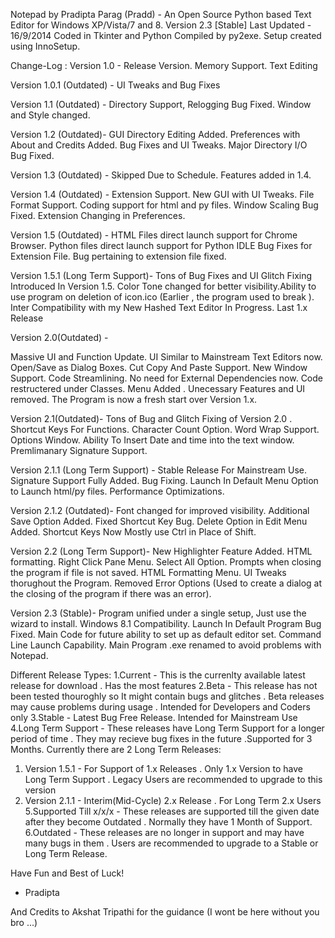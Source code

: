 
Notepad by Pradipta Parag (Pradd) - An Open Source Python based Text Editor for Windows XP/Vista/7 and 8.
Version 2.3 [Stable]
Last Updated - 16/9/2014
Coded in Tkinter and Python
Compiled by py2exe. Setup created using InnoSetup.



Change-Log :
Version 1.0 -
Release Version. Memory Support. Text Editing

Version 1.0.1 (Outdated) -
UI Tweaks and Bug Fixes

Version 1.1 (Outdated) -
Directory Support, Relogging Bug Fixed. Window and Style changed.

Version 1.2 (Outdated)-
GUI Directory Editing Added. Preferences with About and Credits Added. Bug Fixes and UI Tweaks. Major Directory I/O Bug Fixed.

Version 1.3 (Outdated) -
Skipped Due to Schedule. Features added in 1.4.

Version 1.4 (Outdated) -
Extension Support. New GUI with UI Tweaks. File Format Support. Coding  support for html and py files. Window Scaling Bug Fixed. Extension Changing in Preferences.

Version 1.5 (Outdated) -
 HTML Files direct launch support for Chrome Browser. Python files direct launch support for Python IDLE  Bug Fixes for Extension File. Bug pertaining to extension file fixed.

Version 1.5.1 (Long Term Support)-
Tons of Bug Fixes and UI Glitch Fixing Introduced In Version 1.5. Color Tone changed for better visibility.Ability to use program on deletion of icon.ico (Earlier , the program used to break ). Inter Compatibility with my New Hashed Text Editor In Progress. Last 1.x Release

Version 2.0(Outdated) -

Massive UI and Function Update. UI Similar to Mainstream Text Editors now. Open/Save as Dialog Boxes. Cut Copy And Paste Support. New Window Support.
Code Streamlining. No need for External Dependencies now. Code restructered under Classes. Menu Added . Unecessary Features and UI removed. The Program is now a fresh start over Version 1.x.

Version 2.1(Outdated)-
Tons of Bug and Glitch Fixing of Version 2.0 . Shortcut Keys For Functions. Character Count Option. Word Wrap Support. Options Window. Ability To Insert Date and time into the text window. Premlimanary Signature Support.

Version 2.1.1 (Long Term Support) -
Stable Release For Mainstream Use. Signature Support Fully Added.  Bug Fixing. Launch In Default Menu Option to Launch html/py files. Performance Optimizations.

Version 2.1.2 (Outdated)-
Font changed for improved visibility. Additional Save Option Added. Fixed Shortcut Key Bug. Delete Option in Edit Menu Added. Shortcut Keys Now Mostly use Ctrl in Place of Shift.

Version 2.2 (Long Term Support)-
New Highlighter Feature Added. HTML formatting. Right Click Pane Menu. Select All Option. Prompts when closing the program if file is not saved. HTML Formatting Menu. UI Tweaks thorughout the Program. Removed Error Options (Used to create a dialog at the closing of the program if there was an error).

Version 2.3 (Stable)-
Program unified under a single setup, Just use the wizard to install. Windows 8.1 Compatibility. Launch In Default Program Bug Fixed. Main Code for future ability to set up as default editor set. Command Line Launch Capability. Main Program .exe renamed to avoid problems with Notepad.

Different Release Types:
1.Current - This is the currenlty available latest release for download . Has the most features
2.Beta - This release has not been tested thouroghly so It might contain bugs and glitches . Beta releases may cause problems during usage . Intended for Developers and Coders only
3.Stable - Latest Bug Free Release. Intended for Mainstream Use
4.Long Term Support - These releases have Long Term Support for a longer period of time . They may recieve bug fixes in the future .Supported for 3 Months.
Currently there are 2 Long Term Releases:
1. Version 1.5.1 - For Support of 1.x Releases . Only 1.x Version to have Long Term Support . Legacy Users are recommended to upgrade to this version
2. Version 2.1.1 - Interim(Mid-Cycle) 2.x Release . For Long Term 2.x Users
5.Supported Till x/x/x - These releases are supported till the given date after they become Outdated . Normally they have 1 Month of Support.
6.Outdated - These releases are no longer in support and may have many bugs in them . Users are recommended to upgrade to a Stable or Long Term Release.


Have Fun and Best of Luck!
- Pradipta

And Credits to Akshat Tripathi for the guidance  (I wont be here without you bro ...)
